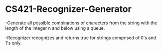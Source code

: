 # CS421-Recognizer-Generator

-Generate all possible combinations of characters from the string with the length of the integer n and below using a queue.

-Recognizer recognizes and returns true for strings comprised of 0's and 1's only.

